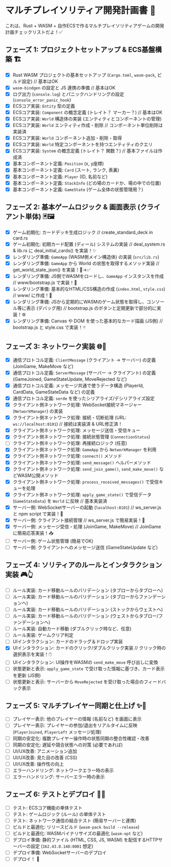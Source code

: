 # マルチプレイソリティア開発計画書 🚀

これは、Rust + WASM + 自作ECSで作るマルチプレイソリティアゲームの開発計画チェックリストだよ！✅

## フェーズ 1: プロジェクトセットアップ & ECS基盤構築 🏗️

- [x] Rust WASM プロジェクトの基本セットアップ (`Cargo.toml`, `wasm-pack`, ビルド設定) // 基本はOK
- [x] `wasm-bindgen` の設定と JS 連携の準備 // 基本はOK
- [x] ログ出力 (`console.log`) とパニックハンドリングの設定 (`console_error_panic_hook`)
- [x] ECSコア実装: `Entity` 型の定義
- [x] ECSコア実装: `Component` の概念定義 (トレイト？ マーカー？) // 基本はOK
- [x] ECSコア実装: `World` 構造体の実装 (エンティティとコンポーネントの管理)
- [x] ECSコア実装: `World` エンティティ作成・削除 // コンポーネント単位削除は実装済
- [x] ECSコア実装: `World` コンポーネント追加・削除・取得
- [x] ECSコア実装: `World` 特定コンポーネントを持つエンティティのクエリ
- [x] ECSコア実装: `System` の概念定義 (トレイト？ 関数？) // 基本ファイルは作成済
- [x] 基本コンポーネント定義: `Position` (x, y座標)
- [x] 基本コンポーネント定義: `Card` (スート, ランク, 表裏)
- [x] 基本コンポーネント定義: `Player` (ID, 名前など)
- [x] 基本コンポーネント定義: `StackInfo` (どの場のカードか、場の中での位置)
- [x] 基本コンポーネント定義: `GameState` (ゲーム全体の状態管理用？)

## フェーズ 2: 基本ゲームロジック & 画面表示 (クライアント単体) 🃏🖼️

- [x] ゲーム初期化: カードデッキ生成ロジック // create_standard_deck in card.rs
- [x] ゲーム初期化: 初期カード配置 (ディール) システムの実装 // deal_system.rs & lib.rs に deal_initial_cards() を実装！✨
- [x] レンダリング準備: `GameApp` (WASM側メイン構造体) の実装 (`src/lib.rs`)
- [x] レンダリング準備: `GameApp` から World の状態を取得するメソッド実装 // get_world_state_json() を実装！🦴→✅
- [x] レンダリング準備: JS側でWASMをロードし、`GameApp` インスタンスを作成 // www/bootstrap.js で実装！🚀
- [x] レンダリング準備: 基本的なHTML/CSS構造の作成 (`index.html`, `style.css`) // www/ に作成！🎨
- [x] レンダリング準備: JSから定期的にWASMのゲーム状態を取得し、コンソール等に表示 (デバッグ用) // bootstrap.js のボタンと定期更新で部分的に実装！⚙️
- [x] レンダリング準備: Canvas や DOM を使った基本的なカード描画 (JS側) // bootstrap.js と style.css で実装！🃏

## フェーズ 3: ネットワーク実装 🌐🤝

- [x] 通信プロトコル定義: `ClientMessage` (クライアント → サーバー) の定義 (JoinGame, MakeMove など)
- [x] 通信プロトコル定義: `ServerMessage` (サーバー → クライアント) の定義 (GameJoined, GameStateUpdate, MoveRejected など)
- [x] 通信プロトコル定義: メッセージ共通で使うデータ構造 (PlayerId, CardData, GameStateData など) の定義
- [x] 通信プロトコル定義: `serde` を使ったシリアライズ/デシリアライズ設定
- [x] クライアント側ネットワーク処理: WebSocket接続マネージャー (`NetworkManager`) の実装
- [x] クライアント側ネットワーク処理: 接続・切断処理 (URL: `ws://localhost:8101`) // 接続は実装済 & URL修正済！
- [x] クライアント側ネットワーク処理: メッセージ送信・受信キュー
- [x] クライアント側ネットワーク処理: 接続状態管理 (`ConnectionStatus`)
- [ ] クライアント側ネットワーク処理: 再接続ロジック (任意)
- [x] クライアント側ネットワーク処理: `GameApp` から `NetworkManager` を利用
- [x] クライアント側ネットワーク処理: `connect()` メソッド
- [x] クライアント側ネットワーク処理: `send_message()` ヘルパーメソッド
- [x] クライアント側ネットワーク処理: `send_join_game()`, `send_make_move()` などWASM公開メソッド
- [x] クライアント側ネットワーク処理: `process_received_messages()` で受信キューを処理
- [x] クライアント側ネットワーク処理: `apply_game_state()` で受信データ (`GameStateData`) を `World` に反映 // 基本実装済
- [x] サーバー側: WebSocketサーバーの起動 (`localhost:8101`) // ws_server.js と npm script で実装！🔌
- [x] サーバー側: クライアント接続管理 // ws_server.js で簡易実装！🤝
- [x] サーバー側: メッセージ受信・処理 (JoinGame, MakeMove) // JoinGame に簡易応答実装！📥
- [ ] サーバー側: ゲーム状態管理 (簡易でOK)
- [ ] サーバー側: クライアントへのメッセージ送信 (GameStateUpdate など)

## フェーズ 4: ソリティアのルールとインタラクション実装 🎮👆

- [ ] ルール実装: カード移動ルールのバリデーション (タブローからタブローへ)
- [ ] ルール実装: カード移動ルールのバリデーション (タブローからファンデーションへ)
- [ ] ルール実装: カード移動ルールのバリデーション (ストックからウェストへ)
- [ ] ルール実装: カード移動ルールのバリデーション (ウェストからタブロー/ファンデーションへ)
- [ ] ルール実装: 自動カード移動 (ダブルクリック時など、任意)
- [ ] ルール実装: ゲームクリア判定
- [ ] UIインタラクション: カードのドラッグ＆ドロップ実装
- [x] UIインタラクション: カードのクリック/ダブルクリック実装 // クリック時の選択表示を実装！🖱️
- [ ] UIインタラクション: UI操作をWASMの `send_make_move` 呼び出しに変換
- [ ] 状態更新と表示: `apply_game_state` で受け取った情報に基づき、カード表示を更新 (JS側)
- [ ] 状態更新と表示: サーバーから `MoveRejected` を受け取った場合のフィードバック表示

## フェーズ 5: マルチプレイヤー同期と仕上げ ✨💅

- [ ] プレイヤー表示: 他のプレイヤーの情報 (名前など) を画面に表示
- [ ] プレイヤー表示: プレイヤーの参加/退出をリアルタイムに反映 (`PlayerJoined`, `PlayerLeft` メッセージ処理)
- [ ] 同期の安定化: 複数プレイヤー操作時の状態同期の整合性確認・改善
- [ ] 同期の安定化: 遅延や競合状態への対策 (必要であれば)
- [ ] UI/UX改善: アニメーション追加
- [ ] UI/UX改善: 見た目の改善 (CSS)
- [ ] UI/UX改善: 操作性の向上
- [ ] エラーハンドリング: ネットワークエラー時の表示
- [ ] エラーハンドリング: サーバーエラー時の表示

## フェーズ 6: テストとデプロイ 🧪🚀

- [ ] テスト: ECSコア機能の単体テスト
- [ ] テスト: ゲームロジック (ルール) の単体テスト
- [ ] テスト: ネットワーク通信の結合テスト (簡易サーバーと連携)
- [ ] ビルドと最適化: リリースビルド (`wasm-pack build --release`)
- [ ] ビルドと最適化: WASMバイナリサイズの最適化 (`wasm-opt` など)
- [ ] デプロイ準備: 静的ファイル (HTML, CSS, JS, WASM) を配信するHTTPサーバーの設定 (`162.43.8.148:8001` 想定)
- [ ] デプロイ準備: WebSocketサーバーのデプロイ
- [ ] デプロイ！ 🎉 